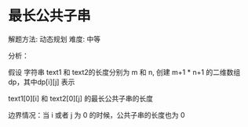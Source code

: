 # 最长公共子串

解题方法: 动态规划
难度: 中等

分析：

假设 字符串 text1 和 text2的长度分别为 m 和 n, 创建 m+1 * n+1 的二维数组 dp，其中dp[i][j] 表示

text1[0][i] 和 text2[0][j] 的最长公共子串的长度

边界情况：当 i 或者 j 为 0 的时候，公共子串的长度也为 0